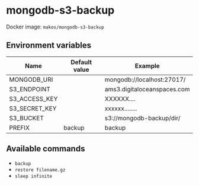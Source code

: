 # mongodb-s3-backup

Docker image: `makos/mongodb-s3-backup`

## Environment variables

|Name|Default value|Example|
|---|---|----|
|MONGODB_URI||mongodb://localhost:27017/|
|S3_ENDPOINT||ams3.digitaloceanspaces.com|
|S3_ACCESS_KEY||XXXXXX....|
|S3_SECRET_KEY||xxxxxx........|
|S3_BUCKET||s3://mongodb-backup/dir/|
|PREFIX|backup|backup|

## Available commands

- `backup`
- `restore filename.gz`
- `sleep infinite`
